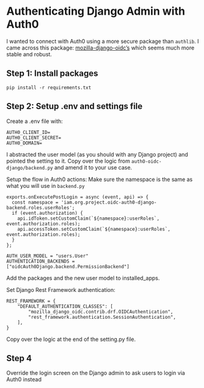 # Authenticating Django Admin with Auth0 

I wanted to connect with Auth0 using a more secure package than `authlib`. I came across this package: [mozilla-django-oidc’s](https://github.com/mozilla/mozilla-django-oidc) which seems much more stable and robust.

## Step 1: Install packages
`pip install -r requirements.txt`

## Step 2: Setup .env and settings file
Create a .env file with:

```
AUTH0_CLIENT_ID=
AUTH0_CLIENT_SECRET=
AUTH0_DOMAIN=
```

I abstracted the user model (as you should with any Django project) and pointed the setting to it.
Copy over the logic from `authO-oidc-django/backend.py` and amend it to your use case.

Setup the flow in Auth0 actions:
Make sure the namespace is the same as what you will use in `backend.py`
```
exports.onExecutePostLogin = async (event, api) => {
  const namespace = 'iam.org.project.oidc-auth0-django-backend.roles.userRoles';
  if (event.authorization) {
    api.idToken.setCustomClaim(`${namespace}:userRoles`, event.authorization.roles);
    api.accessToken.setCustomClaim(`${namespace}:userRoles`, event.authorization.roles);
  }
};
```

```
AUTH_USER_MODEL = "users.User"
AUTHENTICATION_BACKENDS = ["oidcAuth0Django.backend.PermissionBackend"]
```

Add the packages and the new user model to installed_apps.

Set Django Rest Framework authentication:
```
REST_FRAMEWORK = {
    "DEFAULT_AUTHENTICATION_CLASSES": [
        "mozilla_django_oidc.contrib.drf.OIDCAuthentication",
        "rest_framework.authentication.SessionAuthentication",
    ],
}
```

Copy over the logic at the end of the setting.py file.

## Step 4
Override the login screen on the Django admin to ask users to login via Auth0 instead
